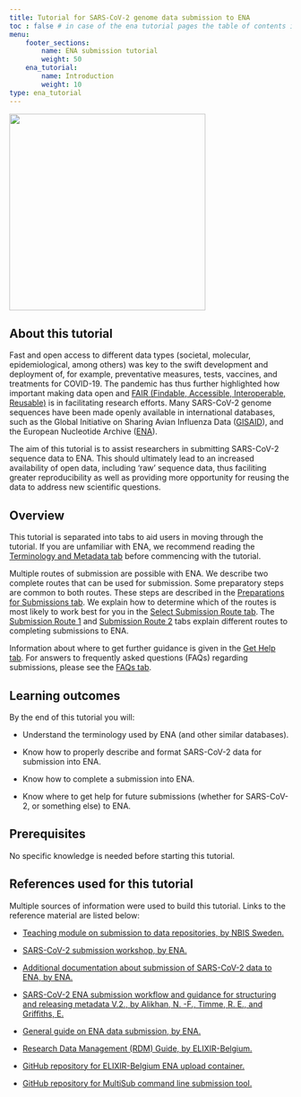 ```yaml
---
title: Tutorial for SARS-CoV-2 genome data submission to ENA
toc : false # in case of the ena tutorial pages the table of contents is inserted inside the template, ena_tutorial
menu:
    footer_sections:
        name: ENA submission tutorial
        weight: 50
    ena_tutorial:
        name: Introduction
        weight: 10
type: ena_tutorial
---
```



<div class="text-center">
  <img src="/img/ena_tutorial/ENA_logo_2021.png" width="350" class="rounded">
</div>

## About this tutorial

Fast and open access to different data types (societal, molecular, epidemiological, among others) was key to the swift development and deployment of, for example, preventative measures, tests, vaccines, and treatments for COVID-19. The pandemic has thus further highlighted how important making data open and [FAIR (Findable, Accessible, Interoperable, Reusable)](https://www.go-fair.org/fair-principles/) is in facilitating research efforts. Many SARS-CoV-2 genome sequences have been made openly available in international databases, such as the Global Initiative on Sharing Avian Influenza Data ([GISAID](https://www.gisaid.org)), and the European Nucleotide Archive ([ENA](https://www.ebi.ac.uk/ena/browser/home)). 

The aim of this tutorial is to assist researchers in submitting SARS-CoV-2 sequence data to ENA. This should ultimately lead to an increased availability of open data, including ‘raw’ sequence data, thus faciliting greater reproducibility as well as providing more opportunity for reusing the data to address new scientific questions.


## Overview

This tutorial is separated into tabs to aid users in moving through the tutorial. If you are unfamiliar with ENA, we recommend reading the [Terminology and Metadata tab](/support_services/tutorial_ena/tutorial_ena_terminology) before commencing with the tutorial.

Multiple routes of submission are possible with ENA. We describe two complete routes that can be used for submission. Some preparatory steps are common to both routes. These steps are described in the [Preparations for Submissions tab](/support_services/tutorial_ena/tutorial_ena_subprep). We explain how to determine which of the routes is most likely to work best for you in the [Select Submission Route tab](/support_services/tutorial_ena/tutorial_ena_selectsub). The [Submission Route 1](/support_services/tutorial_ena/tutorial_ena_subroute1) and [Submission Route 2](/support_services/tutorial_ena/tutorial_ena_subroute2) tabs explain different routes to completing submissions to ENA.

Information about where to get further guidance is given in the [Get Help tab](/support_services/tutorial_ena/tutorial_ena_contact). For answers to frequently asked questions (FAQs) regarding submissions, please see the [FAQs tab](/support_services/tutorial_ena/tutorial_ena_faqs).

## Learning outcomes

By the end of this tutorial you will:

* Understand the terminology used by ENA (and other similar databases).

* Know how to properly describe and format SARS-CoV-2 data for submission into ENA.

* Know how to complete a submission into ENA.

* Know where to get help for future submissions (whether for SARS-CoV-2, or something else) to ENA.

## Prerequisites

No specific knowledge is needed before starting this tutorial.

## References used for this tutorial

Multiple sources of information were used to build this tutorial. Links to the reference material are listed below:

* [Teaching module on submission to data repositories, by NBIS Sweden.](https://nbisweden.github.io/module-repository-submission-dm-practices/)

* [SARS-CoV-2 submission workshop, by ENA.](https://ena-covid19-docs.readthedocs.io/en/latest/submission_workshop/getting_started.html)

* [Additional documentation about submission of SARS-CoV-2 data to ENA, by ENA.](https://ena-covid19-docs.readthedocs.io/en/latest/index.html)

* [SARS-CoV-2 ENA submission workflow and guidance for structuring and releasing metadata V.2., by Alikhan, N. -F., Timme, R. E., and Griffiths, E.](https://www.protocols.io/view/sars-cov-2-ena-submission-workflow-guidance-for-st-buqnnvve)

* [General guide on ENA data submission, by ENA.](https://ena-docs.readthedocs.io/en/latest/submit/general-guide.html)

* [Research Data Management (RDM) Guide, by ELIXIR-Belgium.](https://rdm.elixir-belgium.org/covid-19/index.html)

* [GitHub repository for ELIXIR-Belgium ENA upload container.](https://github.com/ELIXIR-Belgium/ena-upload-container)

* [GitHub repository for MultiSub command line submission tool.](https://github.com/maximilianh/multiSub)
